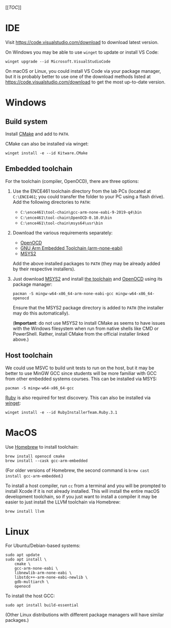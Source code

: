 [[_TOC_]]

# IDE

Visit https://code.visualstudio.com/download to download latest version.

On Windows you may be able to use `winget` to update or install VS Code:

```
winget upgrade --id Microsoft.VisualStudioCode
```

On macOS or Linux, you could install VS Code via your package manager, but it is
probably better to use one of the download methods listed at
https://code.visualstudio.com/download to get the most up-to-date version.

# Windows

## Build system

Install [CMake](https://cmake.org/download/) and add to `PATH`.

CMake can also be installed via winget:

```
winget install -e --id Kitware.CMake
```

## Embedded toolchain

For the toolchain (compiler, OpenOCD), there are three options:

1. Use the ENCE461 toolchain directory from the lab PCs (located at
   `C:\ENCE461`; you could transfer the folder to your PC using a flash drive).
   Add the following directories to `PATH`:

   * `C:\ence461\tool-chain\gcc-arm-none-eabi-9-2019-q4\bin`
   * `C:\ence461\tool-chain\OpenOCD-0.10.0\bin`
   * `C:\ence461\tool-chain\msys64\usr\bin`

2. Download the various requirements separately:

   * [OpenOCD](https://gnutoolchains.com/arm-eabi/openocd/)
   * [GNU Arm Embedded Toolchain (arm-none-eabi)](https://developer.arm.com/downloads/-/gnu-rm)
   * [MSYS2](https://www.msys2.org/)

   Add the above installed packages to `PATH` (they may be already added by
   their respective installers).

3. Just download [MSYS2](https://www.msys2.org/) and install [the
   toolchain](https://packages.msys2.org/package/mingw-w64-x86_64-arm-none-eabi-gcc)
   and [OpenOCD](https://packages.msys2.org/package/mingw-w64-x86_64-openocd)
   using its package manager:

   ```
   pacman -S mingw-w64-x86_64-arm-none-eabi-gcc mingw-w64-x86_64-openocd
   ```

   Ensure that the MSYS2 package directory is added to `PATH` (the installer may
   do this automatically).

   (**Important**: do not use MSYS2 to install CMake as seems to have issues
   with the Windows filesystem when run from native shells like CMD or
   PowerShell. Rather, install CMake from the official installer linked above.)

## Host toolchain

We could use MSVC to build unit tests to run on the host, but it may be better
to use MinGW GCC since students will be more familiar with GCC from other
embedded systems courses. This can be installed via MSYS:

```
pacman -S mingw-w64-x86_64-gcc
```

[Ruby](https://www.ruby-lang.org/en/downloads/) is also required for test
discovery. This can also be installed via
[winget](https://winget.run/pkg/RubyInstallerTeam/Ruby.3.1):

```
winget install -e --id RubyInstallerTeam.Ruby.3.1
```

# MacOS

Use [Homebrew](https://formulae.brew.sh/) to install toolchain:

```
brew install openocd cmake
brew install --cask gcc-arm-embedded
```

(For older versions of Homebrew, the second command is `brew cast install
gcc-arm-embedded`.)

To install a host compiler, run `cc` from a terminal and you will be prompted to
install Xcode if it is not already installed. This will install the entire macOS
development toolchain, so if you just want to install a compiler it may be
easier to just install the LLVM toolchain via Homebrew:

```
brew install llvm
```

# Linux

For Ubuntu/Debian-based systems:

```
sudo apt update
sudo apt install \
    cmake \
    gcc-arm-none-eabi \
    libnewlib-arm-none-eabi \
    libstdc++-arm-none-eabi-newlib \
    gdb-multiarch \
    openocd
```

To install the host GCC:

```
sudo apt install build-essential
```

(Other Linux distributions with different package managers will have similar
packages.)
